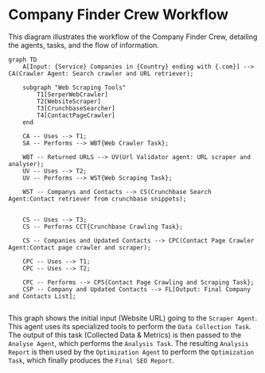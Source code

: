 # Company Finder Crew Workflow

This diagram illustrates the workflow of the Company Finder Crew, detailing the agents, tasks, and the flow of information.

```mermaid
graph TD
    A[Input: {Service} Companies in {Country} ending with {.com}] --> CA(Crawler Agent: Search crawler and URL retriever);

    subgraph "Web Scraping Tools"
        T1[SerperWebCrawler]
        T2[WebsiteScraper]
        T3[CrunchbaseSearcher]
        T4[ContactPageCrawler]
    end

    CA -- Uses --> T1;
    SA -- Performs --> WBT{Web Crawler Task};

    WBT -- Returned URLS --> UV(Url Validator agent: URL scraper and analyser);
    UV -- Uses --> T2;
    UV -- Performs --> WST{Web Scraping Task};

    WST -- Companys and Contacts --> CS(Crunchbase Search Agent:Contact retriever from crunchbase snippets);
    

    CS -- Uses --> T3;
    CS -- Performs CCT{Crunchbase Crawling Task};

    CS -- Companies and Updated Contacts --> CPC(Contact Page Crawler Agent:Contact page crawler and scraper);

    CPC -- Uses --> T1;
    CPC -- Uses --> T2;

    CPC -- Performs --> CPS{Contact Page Crawling and Scraping Task};
    CSP -- Company and Updated Contacts --> FL[Output: Final Company and Contacts List];
    
```

This graph shows the initial input (Website URL) going to the `Scraper Agent`. This agent uses its specialized tools to perform the `Data Collection Task`. The output of this task (Collected Data & Metrics) is then passed to the `Analyse Agent`, which performs the `Analysis Task`. The resulting `Analysis Report` is then used by the `Optimization Agent` to perform the `Optimization Task`, which finally produces the `Final SEO Report`.